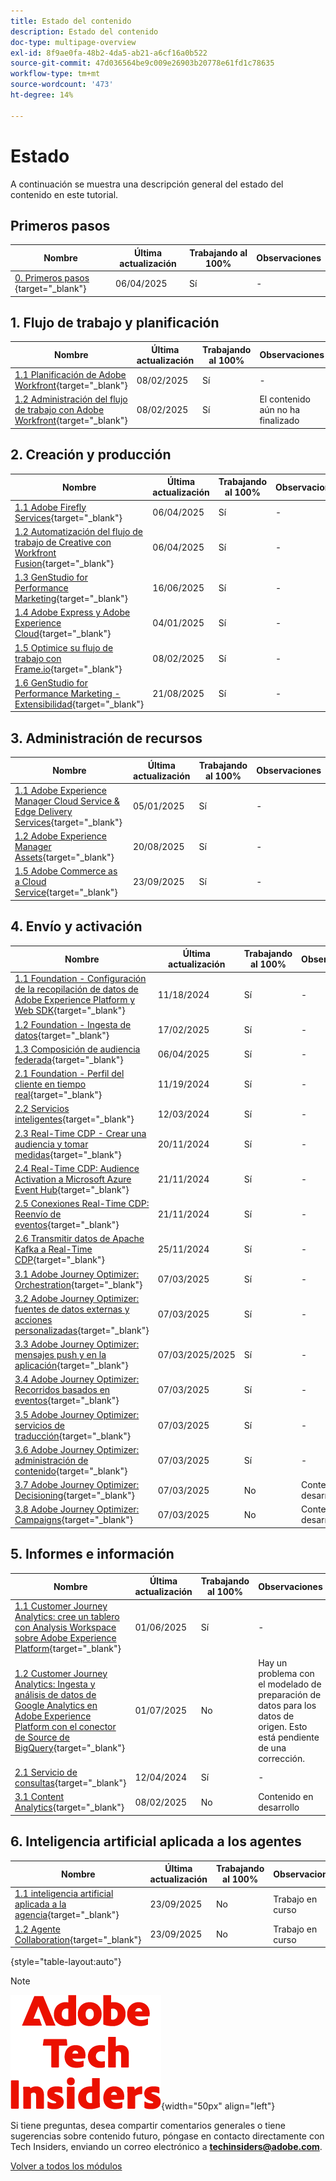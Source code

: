 ```yaml
---
title: Estado del contenido
description: Estado del contenido
doc-type: multipage-overview
exl-id: 8f9ae0fa-48b2-4da5-ab21-a6cf16a0b522
source-git-commit: 47d036564be9c009e26903b20778e61fd1c78635
workflow-type: tm+mt
source-wordcount: '473'
ht-degree: 14%

---
```


# Estado

A continuación se muestra una descripción general del estado del contenido en este tutorial.

## Primeros pasos

| Nombre | Última actualización | Trabajando al 100% | Observaciones |
| ---------------------- | ------------ | ------------ |------------ |
| [0. Primeros pasos ](./modules/getting-started/gettingstarted/getting-started.md){target="_blank"} | 06/04/2025 | Sí | - |

## &#x200B;1. Flujo de trabajo y planificación

| Nombre | Última actualización | Trabajando al 100% | Observaciones |
| ---------------------- | ------------ | ------------ |------------ |
| [1.1 Planificación de Adobe Workfront](./modules/workflow-planning/module1.1/wfplanning.md){target="_blank"} | 08/02/2025 | Sí | - |
| [1.2 Administración del flujo de trabajo con Adobe Workfront](./modules/workflow-planning/module1.2/workfront.md){target="_blank"} | 08/02/2025 | Sí | El contenido aún no ha finalizado |

## &#x200B;2. Creación y producción

| Nombre | Última actualización | Trabajando al 100% | Observaciones |
| ---------------------- | ------------ | ------------ |------------ |
| [1.1 Adobe Firefly Services](./modules/creation-production/module1.1/firefly-services.md){target="_blank"} | 06/04/2025 | Sí | - |
| [1.2 Automatización del flujo de trabajo de Creative con Workfront Fusion](./modules/creation-production/module1.2/automation.md){target="_blank"} | 06/04/2025 | Sí | - |
| [1.3 GenStudio for Performance Marketing](./modules/creation-production/module1.3/genstudio.md){target="_blank"} | 16/06/2025 | Sí | - |
| [1.4 Adobe Express y Adobe Experience Cloud](./modules/creation-production/module1.4/express.md){target="_blank"} | 04/01/2025 | Sí | - |
| [1.5 Optimice su flujo de trabajo con Frame.io](./modules/creation-production/module1.5/frameio.md){target="_blank"} | 08/02/2025 | Sí | - |
| [1.6 GenStudio for Performance Marketing - Extensibilidad](./modules/creation-production/module1.6/genstudioext.md){target="_blank"} | 21/08/2025 | Sí | - |


## &#x200B;3. Administración de recursos

| Nombre | Última actualización | Trabajando al 100% | Observaciones |
| ---------------------- | ------------ | ------------ |------------ |
| [1.1 Adobe Experience Manager Cloud Service &amp; Edge Delivery Services](./modules/asset-mgmt/module2.1/aemcs.md){target="_blank"} | 05/01/2025 | Sí | - |
| [1.2 Adobe Experience Manager Assets](./modules/asset-mgmt/module2.2/aemassets.md){target="_blank"} | 20/08/2025 | Sí | - |
| [1.5 Adobe Commerce as a Cloud Service](./modules/asset-mgmt/module1.5/accs.md){target="_blank"} | 23/09/2025 | Sí | - |

## &#x200B;4. Envío y activación

| Nombre | Última actualización | Trabajando al 100% | Observaciones |
| ---------------------- | ------------ | ------------ |------------ |
| [1.1 Foundation - Configuración de la recopilación de datos de Adobe Experience Platform y Web SDK](./modules/delivery-activation/datacollection/dc1.1/data-ingestion-launch-web-sdk.md){target="_blank"} | 11/18/2024 | Sí | - |
| [1.2 Foundation - Ingesta de datos](./modules/delivery-activation/datacollection/dc1.2/data-ingestion.md){target="_blank"} | 17/02/2025 | Sí | - |
| [1.3 Composición de audiencia federada](./modules/delivery-activation/datacollection/dc1.3/fac.md){target="_blank"} | 06/04/2025 | Sí | - |
| [2.1 Foundation - Perfil del cliente en tiempo real](./modules/delivery-activation/rtcdp-b2c/rtcdpb2c-1/real-time-customer-profile.md){target="_blank"} | 11/19/2024 | Sí | - |
| [2.2 Servicios inteligentes](./modules/delivery-activation/rtcdp-b2c/rtcdpb2c-2/intelligent-services.md){target="_blank"} | 12/03/2024 | Sí | - |
| [2.3 Real-Time CDP - Crear una audiencia y tomar medidas](./modules/delivery-activation/rtcdp-b2c/rtcdpb2c-3/real-time-cdp-build-a-segment-take-action.md){target="_blank"} | 20/11/2024 | Sí | - |
| [2.4 Real-Time CDP: Audience Activation a Microsoft Azure Event Hub](./modules/delivery-activation/rtcdp-b2c/rtcdpb2c-4/segment-activation-microsoft-azure-eventhub.md){target="_blank"} | 21/11/2024 | Sí | - |
| [2.5 Conexiones Real-Time CDP: Reenvío de eventos](./modules/delivery-activation/rtcdp-b2c/rtcdpb2c-5/aep-data-collection-ssf.md){target="_blank"} | 21/11/2024 | Sí | - |
| [2.6 Transmitir datos de Apache Kafka a Real-Time CDP](./modules/delivery-activation/rtcdp-b2c/rtcdpb2c-6/aep-apache-kafka.md){target="_blank"} | 25/11/2024 | Sí | - |
| [3.1 Adobe Journey Optimizer: Orchestration](./modules/delivery-activation/ajo-b2c/ajob2c-1/journey-orchestration-create-account.md){target="_blank"} | 07/03/2025 | Sí | - |
| [3.2 Adobe Journey Optimizer: fuentes de datos externas y acciones personalizadas](./modules/delivery-activation/ajo-b2c/ajob2c-2/journey-orchestration-external-weather-api-sms.md){target="_blank"} | 07/03/2025 | Sí | - |
| [3.3 Adobe Journey Optimizer: mensajes push y en la aplicación](./modules/delivery-activation/ajo-b2c/ajob2c-3/ajopushinapp.md){target="_blank"} | 07/03/2025/2025 | Sí | - |
| [3.4 Adobe Journey Optimizer: Recorridos basados en eventos](./modules/delivery-activation/ajo-b2c/ajob2c-4/journeyoptimizer.md){target="_blank"} | 07/03/2025 | Sí | - |
| [3.5 Adobe Journey Optimizer: servicios de traducción](./modules/delivery-activation/ajo-b2c/ajob2c-5/ajotranslationsvcs.md){target="_blank"} | 07/03/2025 | Sí | - |
| [3.6 Adobe Journey Optimizer: administración de contenido](./modules/delivery-activation/ajo-b2c/ajob2c-6/ajocontent.md){target="_blank"} | 07/03/2025 | Sí | - |
| [3.7 Adobe Journey Optimizer: Decisioning](./modules/delivery-activation/ajo-b2c/ajob2c-7/ajo-decisioning.md){target="_blank"} | 07/03/2025 | No | Contenido en desarrollo |
| [3.8 Adobe Journey Optimizer: Campaigns](./modules/delivery-activation/ajo-b2c/ajob2c-8/ajocampaigns.md){target="_blank"} | 07/03/2025 | No | Contenido en desarrollo |

## &#x200B;5. Informes e información

| Nombre | Última actualización | Trabajando al 100% | Observaciones |
| ---------------------- | ------------ | ------------ |------------ |
| [1.1 Customer Journey Analytics: cree un tablero con Analysis Workspace sobre Adobe Experience Platform](./modules/reporting-insights/cja-b2c/cjab2c-1/customer-journey-analytics-build-a-dashboard.md){target="_blank"} | 01/06/2025 | Sí | - |
| [1.2 Customer Journey Analytics: Ingesta y análisis de datos de Google Analytics en Adobe Experience Platform con el conector de Source de BigQuery](./modules/reporting-insights/cja-b2c/cjab2c-2/customer-journey-analytics-bigquery-gcp.md){target="_blank"} | 01/07/2025 | No | Hay un problema con el modelado de preparación de datos para los datos de origen. Esto está pendiente de una corrección. |
| [2.1 Servicio de consultas](./modules/reporting-insights/datadistiller/dd-1/query-service.md){target="_blank"} | 12/04/2024 | Sí | - |
| [3.1 Content Analytics](./modules/reporting-insights/content/module3.1/contentanalytics.md){target="_blank"} | 08/02/2025 | No | Contenido en desarrollo |

## &#x200B;6. Inteligencia artificial aplicada a los agentes

| Nombre | Última actualización | Trabajando al 100% | Observaciones |
| ---------------------- | ------------ | ------------ |------------ |
| [1.1 inteligencia artificial aplicada a la agencia](./modules/agentic-ai/module1.1/agenticai.md){target="_blank"} | 23/09/2025 | No | Trabajo en curso |
| [1.2 Agente Collaboration](./modules/agentic-ai/module1.2/agentcollaboration.md){target="_blank"} | 23/09/2025 | No | Trabajo en curso |

{style="table-layout:auto"}

>[!NOTE]
>
>![Perspectivas técnicas](./assets/images/techinsiders.png){width="50px" align="left"}
>
>Si tiene preguntas, desea compartir comentarios generales o tiene sugerencias sobre contenido futuro, póngase en contacto directamente con Tech Insiders, enviando un correo electrónico a **techinsiders@adobe.com**.

[Volver a todos los módulos](./overview.md)
